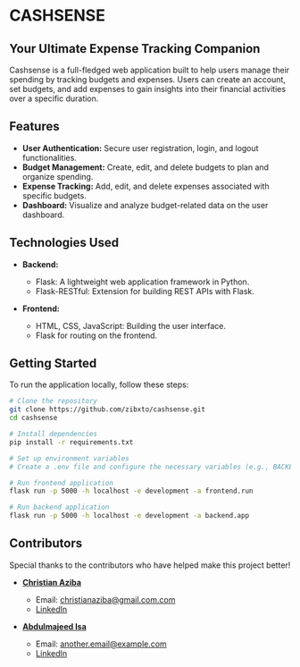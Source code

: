 # CASHSENSE
## Your Ultimate Expense Tracking Companion

Cashsense is a full-fledged web application built to help users manage their spending by tracking budgets and expenses. Users can create an account, set budgets, and add expenses to gain insights into their financial activities over a specific duration.

## Features

- **User Authentication:** Secure user registration, login, and logout functionalities.
- **Budget Management:** Create, edit, and delete budgets to plan and organize spending.
- **Expense Tracking:** Add, edit, and delete expenses associated with specific budgets.
- **Dashboard:** Visualize and analyze budget-related data on the user dashboard.

## Technologies Used

- **Backend:**
  - Flask: A lightweight web application framework in Python.
  - Flask-RESTful: Extension for building REST APIs with Flask.

- **Frontend:**
  - HTML, CSS, JavaScript: Building the user interface.
  - Flask for routing on the frontend.

## Getting Started

To run the application locally, follow these steps:

```bash
# Clone the repository
git clone https://github.com/zibxto/cashsense.git
cd cashsense

# Install dependencies
pip install -r requirements.txt

# Set up environment variables
# Create a .env file and configure the necessary variables (e.g., BACKEND_URL, SECRET_KEY and SQLALCHEMY_DATABASE_URI)

# Run frontend application
flask run -p 5000 -h localhost -e development -a frontend.run

# Run backend application
flask run -p 5000 -h localhost -e development -a backend.app
```

## Contributors

Special thanks to the contributors who have helped make this project better!

- **[Christian Aziba](mailto:christianaziba@gmail.com)**
  - Email: christianaziba@gmail.com.com
  - [LinkedIn](https://www.linkedin.com/in/christianaziba)

- **[Abdulmajeed Isa](mailto:abdulmajeed.isa@gmail.com)**
  - Email: another.email@example.com
  - [LinkedIn](https://www.linkedin.com/in/abdulmajeedai)

